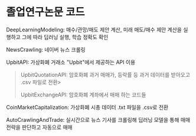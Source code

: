 # 졸업연구논문 코드

DeepLearningModeling: 매수/관망/매도 제안 계산, 미래 매도/매수 제안 계산을 실행하고 그에 따라 딥러닝 실행, 학습 정확도 확인

NewsCrawling: 네이버 뉴스 크롤링

UpbitAPI: 가상화폐 거래소 "Upbit"에서 제공하는 API 이용

> UpbitQuotationAPI: 암호화폐 과거 매매가, 등락률 등 과거 데이터를 받아오고 .csv 파일로 전환>
> 
> UpbitExchangeAPI: 암호화폐 계좌에서 매매 하는 코드들

CoinMarketCapitalization: 가상화폐 시총 데이터 .txt 파일을 .csv로 전환

AutoCrawlingAndTrade: 실시간으로 뉴스 기사를 크롤링해 딥러닝 모델을 통해 매매 전략을 판단하고 자동으로 매매
